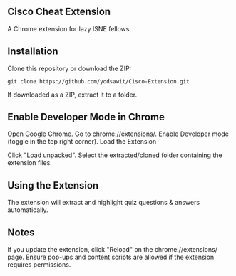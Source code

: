 ## Cisco Cheat Extension
A Chrome extension for lazy ISNE fellows.

## Installation
Clone this repository or download the ZIP:
```
git clone https://github.com/yodsawit/Cisco-Extension.git
```
If downloaded as a ZIP, extract it to a folder.
## Enable Developer Mode in Chrome

Open Google Chrome.
Go to chrome://extensions/.
Enable Developer mode (toggle in the top right corner).
Load the Extension

Click "Load unpacked".
Select the extracted/cloned folder containing the extension files.
## Using the Extension

The extension will extract and highlight quiz questions & answers automatically.
## Notes
If you update the extension, click "Reload" on the chrome://extensions/ page.
Ensure pop-ups and content scripts are allowed if the extension requires permissions.
